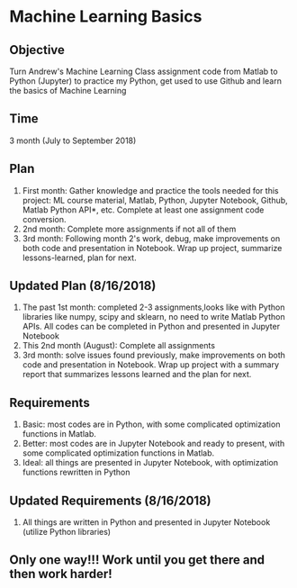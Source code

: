 # Machine Learning Basics

## Objective
Turn Andrew's Machine Learning Class assignment code from Matlab to Python (Jupyter) to practice my Python, get used to use Github and learn the basics of Machine Learning

## Time
3 month (July to September 2018)

## Plan
1. First month: Gather knowledge and practice the tools needed for this project: ML course material, Matlab, Python, Jupyter Notebook, Github, Matlab Python API*, etc. Complete at least one assignment code conversion.
2. 2nd month: Complete more assignments if not all of them
3. 3rd month: Following month 2's work, debug, make improvements on both code and presentation in Notebook. Wrap up project, summarize lessons-learned, plan for next. 

## Updated Plan (8/16/2018)
1. The past 1st month: completed 2-3 assignments,looks like with Python libraries like numpy, scipy and sklearn, no need to write Matlab Python APIs. All codes can be completed in Python and presented in Jupyter Notebook
1. This 2nd month (August): Complete all assignments
2. 3rd month: solve issues found previously, make improvements on both code and presentation in Notebook. Wrap up project with a summary report that summarizes lessons learned and the plan for next.

## Requirements
1. Basic: most codes are in Python, with some complicated optimization functions in Matlab.
2. Better: most codes are in Jupyter Notebook and ready to present, with some complicated optimization functions in Matlab.
3. Ideal: all things are presented in Jupyter Notebook, with optimization functions rewritten in Python

## Updated Requirements (8/16/2018)
1. All things are written in Python and presented in Jupyter Notebook (utilize Python libraries)

## Only one way!!! Work until you get there and then work harder! 
